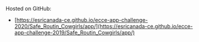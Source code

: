 Hosted on GitHub:

- [https://esricanada-ce.github.io/ecce-app-challenge-2020/Safe_Routin_Cowgirls/app/](https://esricanada-ce.github.io/ecce-app-challenge-2019/Safe_Routin_Cowgirls/app/)